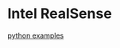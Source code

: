 # Intel RealSense

[python examples](https://github.com/IntelRealSense/librealsense/tree/master/wrappers/python/examples)
